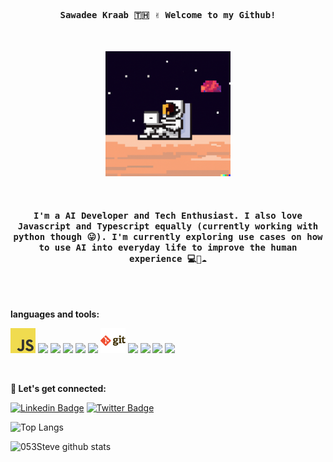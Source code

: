
<br />

<h4 align="center"><samp> Sawadee Kraab 🇹🇭 ✌️  Welcome to my Github!</samp>
</h4>
<br/>

<p align="center">
  <img src="astro-guy.png" width="200"/>
</p>

<br/>
<h4 align="center"><samp> I'm a AI Developer and Tech Enthusiast. I also love Javascript and Typescript equally (currently working with python though 😛). I'm currently exploring use cases on how to use AI into everyday life to improve the human experience 💻🤖☁️ </samp>
</h4>

<br />
<br />
<p align="center">
<!-- <img src="https://media.giphy.com/media/uurtMtTKqkJda4dk8Y/giphy.gif" alt="Coder GIF" width="500"> -->

</p>


**languages and tools:**  

<code><img height="40" src="https://raw.githubusercontent.com/github/explore/80688e429a7d4ef2fca1e82350fe8e3517d3494d/topics/javascript/javascript.png"></code>
<code><img height="40" src="https://user-images.githubusercontent.com/25181517/183890598-19a0ac2d-e88a-4005-a8df-1ee36782fde1.png"></code>
<code><img height="40" src="https://user-images.githubusercontent.com/25181517/183890595-779a7e64-3f43-4634-bad2-eceef4e80268.png"></code>
<code><img height="40" src="https://user-images.githubusercontent.com/25181517/183568594-85e280a7-0d7e-4d1a-9028-c8c2209e073c.png"></code>
<code><img height="40" src="https://user-images.githubusercontent.com/25181517/187955008-981340e6-b4cc-441b-80cf-7a5e94d29e7e.png"></code>
<code><img height="40" src="https://user-images.githubusercontent.com/25181517/186711335-a3729606-5a78-4496-9a36-06efcc74f800.png"></code>
<code><img height="40" src="https://raw.githubusercontent.com/github/explore/80688e429a7d4ef2fca1e82350fe8e3517d3494d/topics/git/git.png"></code>
<code><img height="40" src="https://user-images.githubusercontent.com/25181517/192149581-88194d20-1a37-4be8-8801-5dc0017ffbbe.png"></code>
<code><img height="40" src="https://user-images.githubusercontent.com/25181517/117208740-bfb78400-adf5-11eb-97bb-09072b6bedfc.png"></code>
<code><img height="40" src="https://user-images.githubusercontent.com/25181517/182884177-d48a8579-2cd0-447a-b9a6-ffc7cb02560e.png"></code>
<code><img height="40" src="https://user-images.githubusercontent.com/25181517/183896132-54262f2e-6d98-41e3-8888-e40ab5a17326.png"></code>

<br/>

**🍺 Let's get connected:**  

[![Linkedin Badge](https://img.shields.io/badge/-JirateepSuranant-blue?style=flat-square&logo=Linkedin&logoColor=white&link=https://www.linkedin.com/in/jirateepsuranant/)](https://www.linkedin.com/in/jirateepsuranant) [![Twitter Badge](https://img.shields.io/badge/-@SteveSuranant-1ca0f1?style=flat-square&labelColor=1ca0f1&logo=twitter&logoColor=white&link=https://twitter.com/steve_suranant)](https://twitter.com/steve_suranant) 



![Top Langs](https://github-readme-stats.vercel.app/api/top-langs/?username=053steve&layout=compact&theme=dark&hide_border=true&hide=MakeFile,CSS)

![053Steve github stats](https://github-readme-stats.vercel.app/api?username=053steve&show_icons=true&hide_border=true&theme=dark)




<!--
**053steve/053steve** is a ✨ _special_ ✨ repository because its `README.md` (this file) appears on your GitHub profile.

Here are some ideas to get you started:

- 🔭 I’m currently working on ...
- 🌱 I’m currently learning ...
- 👯 I’m looking to collaborate on ...
- 🤔 I’m looking for help with ...
- 💬 Ask me about ...
- 📫 How to reach me: ...
- 😄 Pronouns: ...
- ⚡ Fun fact: ...
-->
